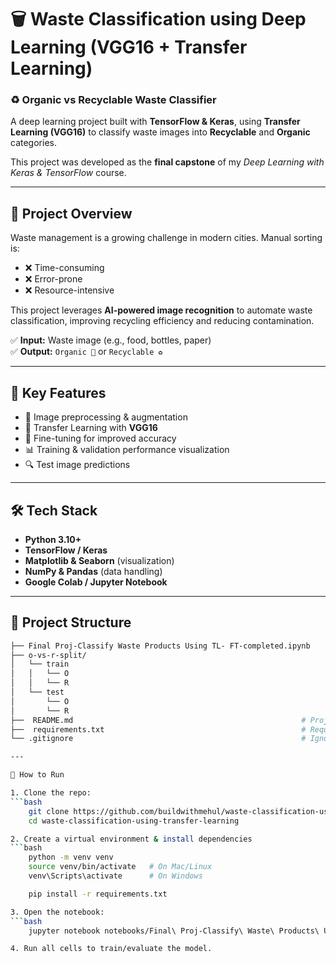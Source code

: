 # 🗑️ Waste Classification using Deep Learning (VGG16 + Transfer Learning)

### ♻️ Organic vs Recyclable Waste Classifier  
A deep learning project built with **TensorFlow & Keras**, using **Transfer Learning (VGG16)** to classify waste images into **Recyclable** and **Organic** categories.  

This project was developed as the **final capstone** of my *Deep Learning with Keras & TensorFlow* course.  

---

## 🚀 Project Overview
Waste management is a growing challenge in modern cities. Manual sorting is:  
- ❌ Time-consuming  
- ❌ Error-prone  
- ❌ Resource-intensive  

This project leverages **AI-powered image recognition** to automate waste classification, improving recycling efficiency and reducing contamination.  

✅ **Input:** Waste image (e.g., food, bottles, paper)  
✅ **Output:** `Organic 🌱` or `Recyclable ♻️`  

---

## 🔑 Key Features
- 📸 Image preprocessing & augmentation  
- 🧠 Transfer Learning with **VGG16**  
- 🎯 Fine-tuning for improved accuracy  
- 📊 Training & validation performance visualization  
- 🔍 Test image predictions  

---

## 🛠️ Tech Stack
- **Python 3.10+**  
- **TensorFlow / Keras**  
- **Matplotlib & Seaborn** (visualization)  
- **NumPy & Pandas** (data handling)  
- **Google Colab / Jupyter Notebook**  

---

## 📂 Project Structure
```bash
├── Final Proj-Classify Waste Products Using TL- FT-completed.ipynb         # Main notebook             
├── o-vs-r-split/                                                           # Dataset
│   └── train
│   │   └── O
│   │   └── R
│   └── test
│       └── O
│       └── R
├──  README.md                                                   # Project documentation
├──  requirements.txt                                            # Requirements 
└── .gitignore                                                   # Ignore big files & venv

---

🚀 How to Run

1. Clone the repo:
```bash
    git clone https://github.com/buildwithmehul/waste-classification-using-transfer-learning.git
    cd waste-classification-using-transfer-learning

2. Create a virtual environment & install dependencies
```bash
    python -m venv venv
    source venv/bin/activate   # On Mac/Linux
    venv\Scripts\activate      # On Windows

    pip install -r requirements.txt

3. Open the notebook:
```bash
    jupyter notebook notebooks/Final\ Proj-Classify\ Waste\ Products\ Using\ TL-FT-v1.ipynb

4. Run all cells to train/evaluate the model.